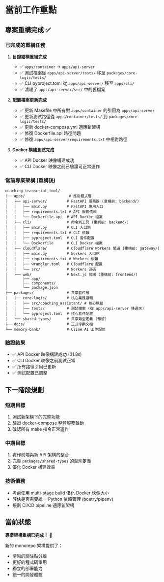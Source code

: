 # 當前工作重點

## 專案重構完成 ✅

### 已完成的重構任務

1. **目錄結構重組完成**
   - ✅ `apps/container` → `apps/api-server`
   - ✅ 測試檔案從 `apps/api-server/tests/` 移至 `packages/core-logic/tests/`
   - ✅ CLI pyproject.toml 從 `apps/api-server/` 移至 `apps/cli/`
   - ✅ 清理了 `apps/api-server/src/` 中的舊檔案

2. **配置檔案更新完成**
   - ✅ 更新 Makefile 中所有對 `apps/container` 的引用為 `apps/api-server`
   - ✅ 更新測試路徑從 `apps/container/tests/` 到 `packages/core-logic/tests/`
   - ✅ 更新 docker-compose.yml 適應新架構
   - ✅ 修復 Dockerfile.api 路徑問題
   - ✅ 修復 `apps/api-server/requirements.txt` 中相對路徑

3. **Docker 構建測試完成**
   - ✅ API Docker 映像構建成功
   - ✅ CLI Docker 映像之前已驗證可正常運作

### 當前專案架構 (重構後)

```
coaching_transcript_tool/
├── apps/                    # 應用程式層
│   ├── api-server/         # FastAPI 服務器 (重構前: backend/)
│   │   ├── main.py         # FastAPI 應用入口
│   │   ├── requirements.txt # API 服務依賴
│   │   └── Dockerfile.api  # API Docker 檔案
│   ├── cli/                # 命令列工具 (重構前: backend/)
│   │   ├── main.py         # CLI 入口點
│   │   ├── requirements.txt # CLI 依賴
│   │   ├── pyproject.toml  # CLI 套件配置
│   │   └── Dockerfile      # CLI Docker 檔案
│   ├── cloudflare/         # Cloudflare Workers 閘道 (重構前: gateway/)
│   │   ├── main.py         # Workers 入口點
│   │   ├── requirements.txt # Workers 依賴
│   │   ├── wrangler.toml   # Cloudflare 配置
│   │   └── src/            # Workers 源碼
│   └── web/                # Next.js 前端 (重構前: frontend/)
│       ├── app/
│       ├── components/
│       └── package.json
├── packages/               # 共享套件層
│   ├── core-logic/         # 核心業務邏輯
│   │   ├── src/coaching_assistant/ # 核心模組
│   │   ├── tests/          # 測試檔案 (從 apps/api-server 移過來)
│   │   └── pyproject.toml  # 核心套件配置
│   └── shared-types/       # 共享類型定義 (預留)
├── docs/                   # 正式專案文檔
└── memory-bank/            # Cline AI 工作記憶
```

### 驗證結果

- ✅ API Docker 映像構建成功 (31.8s)
- ✅ CLI Docker 映像之前測試正常
- ✅ 所有路徑引用已更新
- ✅ 測試配置已調整

## 下一階段規劃

### 短期目標
1. 測試新架構下的完整功能
2. 驗證 docker-compose 整體服務啟動
3. 確認所有 make 指令正常運作

### 中期目標  
1. 實作前端與新 API 架構的整合
2. 完善 `packages/shared-types` 的型別定義
3. 優化 Docker 構建效率

### 技術債務
- 考慮使用 multi-stage build 優化 Docker 映像大小
- 評估是否需要統一 Python 依賴管理 (poetry/pipenv)
- 規劃 CI/CD pipeline 適應新架構

## 當前狀態

**專案架構重構已完成！** 🎉

新的 monorepo 架構提供了：
- 清晰的關注點分離
- 更好的程式碼重用
- 獨立的部署能力
- 統一的開發體驗
